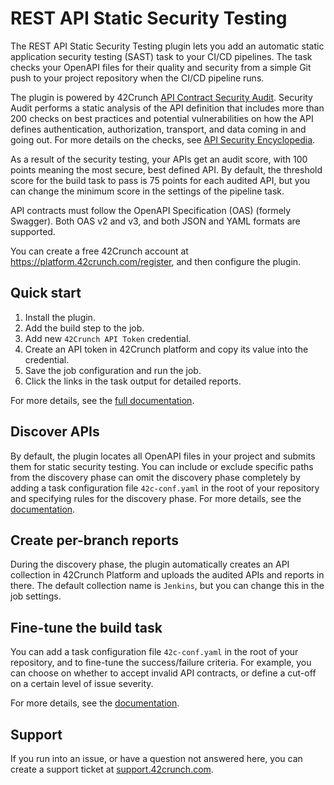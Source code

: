 # REST API Static Security Testing

The REST API Static Security Testing plugin lets you add an automatic static application security testing (SAST) task to your CI/CD pipelines. The task checks your OpenAPI files for their quality and security from a simple Git push to your project repository when the CI/CD pipeline runs.

The plugin is powered by 42Crunch [API Contract Security Audit](https://docs.42crunch.com/latest/content/concepts/api_contract_security_audit.htm). Security Audit performs a static analysis of the API definition that includes more than 200 checks on best practices and potential vulnerabilities on how the API defines authentication, authorization, transport, and data coming in and going out. For more details on the checks, see [API Security Encyclopedia](https://apisecurity.io/encyclopedia/content/api-security-encyclopedia.htm).

As a result of the security testing, your APIs get an audit score, with 100 points meaning the most secure, best defined API. By default, the threshold score for the build task to pass is 75 points for each audited API, but you can change the minimum score in the settings of the pipeline task.

API contracts must follow the OpenAPI Specification (OAS) (formely Swagger). Both OAS v2 and v3, and both JSON and YAML formats are supported.

You can create a free 42Crunch account at https://platform.42crunch.com/register, and then configure the plugin.

## Quick start

1. Install the plugin.
2. Add the build step to the job.
3. Add new `42Crunch API Token` credential.
4. Create an API token in 42Crunch platform and copy its value into the credential.
5. Save the job configuration and run the job.
6. Click the links in the task output for detailed reports.

For more details, see the [full documentation](https://docs.42crunch.com/latest/content/tasks/integrate_jenkins.htm).

## Discover APIs

By default, the plugin locates all OpenAPI files in your project and submits them for static security testing. You can include or exclude specific paths from the discovery phase can omit the discovery phase completely by adding a task configuration file `42c-conf.yaml` in the root of your repository and specifying rules for the discovery phase. For more details, see the [documentation](https://docs.42crunch.com/latest/content/tasks/integrate_jenkins.htm).

## Create per-branch reports

During the discovery phase, the plugin automatically creates an API collection in 42Crunch Platform and uploads the audited APIs and reports in there. The default collection name is `Jenkins`, but you can change this in the job settings.

## Fine-tune the build task

You can add a task configuration file `42c-conf.yaml` in the root of your repository, and to fine-tune the success/failure criteria. For example, you can choose on whether to accept invalid API contracts, or define a cut-off on a certain level of issue severity.

For more details, see the [documentation](https://docs.42crunch.com/latest/content/tasks/integrate_jenkins.htm).

## Support

If you run into an issue, or have a question not answered here, you can create a support ticket at [support.42crunch.com](https://support.42crunch.com/).
